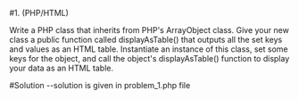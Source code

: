 #1. (PHP/HTML)

Write a PHP class that inherits from PHP's ArrayObject class. Give your new class a public function called
displayAsTable() that outputs all the set keys and values as an HTML table. Instantiate an instance of this
class, set some keys for the object, and call the object's displayAsTable() function to display your data as
an HTML table.

#Solution
--solution is given in problem_1.php file
